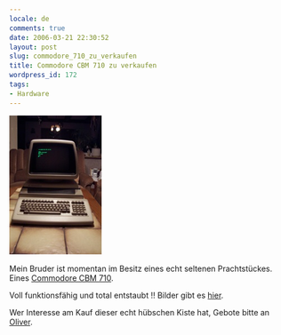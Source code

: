 ```yaml
---
locale: de
comments: true
date: 2006-03-21 22:30:52
layout: post
slug: commodore_710_zu_verkaufen
title: Commodore CBM 710 zu verkaufen
wordpress_id: 172
tags:
- Hardware
---
```


[![Commodore](/images/2006-03-21-commodore_710_zu_verkaufen/commodore_710.jpg)](http://pixxor.de/cbm710/)

Mein Bruder ist momentan im Besitz eines echt seltenen Prachtstückes. Eines
[Commodore CBM 710](http://www.zock.com/8-Bit/D_CBM710.HTML).

Voll funktionsfähig und total entstaubt !! Bilder gibt es
[hier](http://pixxor.de/cbm710/).

Wer Interesse am Kauf dieser echt hübschen Kiste hat, Gebote bitte an
[Oliver](http://tafferkakao.net).
